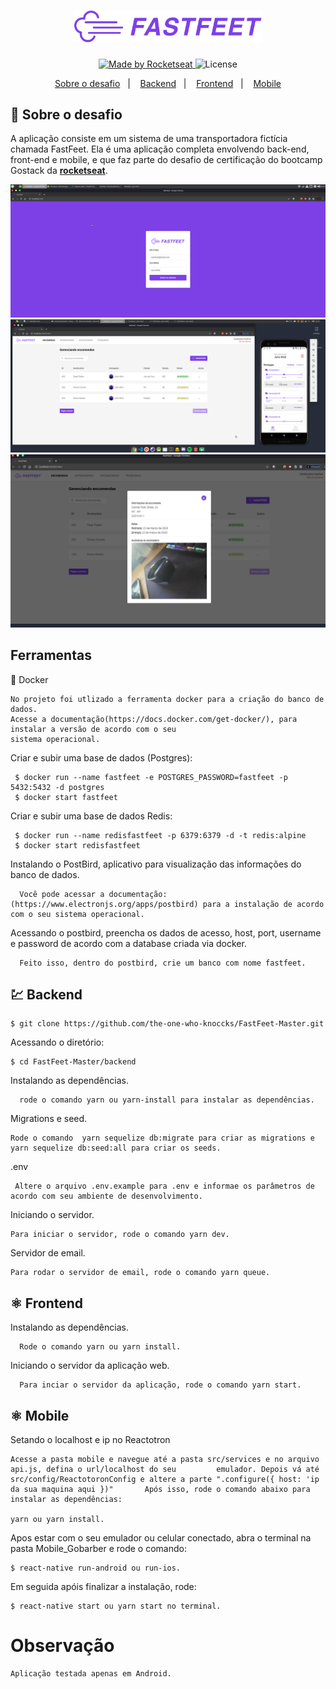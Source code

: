 <h1 align="center">
  <img alt="Fastfeet" title="Fastfeet" src="./backend/img/logo.png" width="300px" />
</h1>       
     
<p align="center"> 
  <a href="https://rocketseat.com.br">   
    <img alt="Made by Rocketseat" src="https://img.shields.io/badge/made%20by-Rocketseat-%2304D361">  
  </a>
     
  <img alt="License" src="https://img.shields.io/badge/license-MIT-%2304D361">  
              
            
<p align="center">       
  <a href="#rocket-sobre-o-desafio">Sobre o desafio</a>&nbsp;&nbsp;&nbsp;|&nbsp;&nbsp;&nbsp; 
  <a href="#Backend">Backend</a>&nbsp;&nbsp;&nbsp;|&nbsp;&nbsp;&nbsp;  
  <a href="#Frontend">Frontend</a>&nbsp;&nbsp;&nbsp;|&nbsp;&nbsp;&nbsp;   
  <a href="#Mobile">Mobile</a> 
</p>      
      
     
## :rocket: Sobre o desafio

A aplicação consiste em um sistema de uma transportadora fictícia chamada FastFeet. Ela é uma aplicação completa envolvendo back-end, front-end e mobile, e que faz parte do desafio de certificação do bootcamp Gostack da **[rocketseat](https://rocketseat.com.br/gostack)**.

<img src="/prev/Prev01.png">
</br>
  
<img src="/prev/Prev02.png">
</br> 
  
<img src="/prev/Prev03.png"> 
</br>
    
 
## Ferramentas  

:whale: Docker 

    No projeto foi utlizado a ferramenta docker para a criação do banco de dados. 
    Acesse a documentação(https://docs.docker.com/get-docker/), para instalar a versão de acordo com o seu 
    sistema operacional.

   
  Criar e subir uma base de dados (Postgres):
 
     $ docker run --name fastfeet -e POSTGRES_PASSWORD=fastfeet -p 5432:5432 -d postgres
     $ docker start fastfeet

  Criar e subir uma base de dados Redis:
 
     $ docker run --name redisfastfeet -p 6379:6379 -d -t redis:alpine
     $ docker start redisfastfeet


  Instalando o PostBird, aplicativo para visualização das informações do banco de dados.

      Você pode acessar a documentação:(https://www.electronjs.org/apps/postbird) para a instalação de acordo com o seu sistema operacional.

  Acessando o postbird, preencha os dados de acesso, host, port, username e password de acordo com a database criada via docker.
 
      Feito isso, dentro do postbird, crie um banco com nome fastfeet.
      
      
 ## 💹 Backend 

    $ git clone https://github.com/the-one-who-knoccks/FastFeet-Master.git

  Acessando o diretório:

    $ cd FastFeet-Master/backend

  Instalando as dependências.

      rode o comando yarn ou yarn-install para instalar as dependências.


   Migrations e seed.

    Rode o comando  yarn sequelize db:migrate para criar as migrations e yarn sequelize db:seed:all para criar os seeds.
    
   .env

     Altere o arquivo .env.example para .env e informae os parâmetros de acordo com seu ambiente de desenvolvimento.

 Iniciando o servidor.

    Para iniciar o servidor, rode o comando yarn dev.
    
  Servidor de email.

    Para rodar o servidor de email, rode o comando yarn queue.
    

## ⚛️  Frontend

  Instalando as dependências.

      Rode o comando yarn ou yarn install. 
 
 Iniciando o servidor da aplicação web.

      Para inciar o servidor da aplicação, rode o comando yarn start.


## ⚛️ Mobile

  Setando o localhost e ip no Reactotron

    Acesse a pasta mobile e navegue até a pasta src/services e no arquivo api.js, defina o url/localhost do seu         emulador. Depois vá até src/config/ReactotoronConfig e altere a parte ".configure({ host: 'ip da sua maquina aqui })"       Após isso, rode o comando abaixo para instalar as dependências:  
    
    yarn ou yarn install.


   Apos estar com o seu  emulador ou celular conectado, abra o terminal na pasta Mobile_Gobarber e rode o comando:
    
    $ react-native run-android ou run-ios.

   Em seguida apóis finalizar a instalação, rode: 

    $ react-native start ou yarn start no terminal.
    
# Observação 

    Aplicação testada apenas em Android.

    
